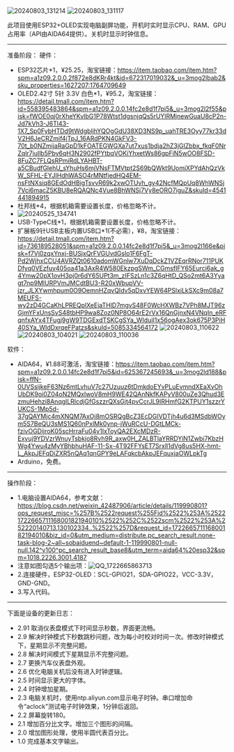![20240803_131214](https://github.com/user-attachments/assets/8ed0e75a-d947-47c5-9d72-7d17b410ce33)
![20240803_131117](https://github.com/user-attachments/assets/59e0317e-22f7-48bf-8061-88339580a26b)

此项目使用ESP32+OLED实现电脑副屏功能，开机时实时显示CPU、RAM、GPU占用率（API由AIDA64提供）。关机时显示时钟信息。

---

准备阶段：
硬件：
* ESP32芯片*1，¥25.25，淘宝链接：https://item.taobao.com/item.htm?spm=a1z09.2.0.0.2f872e8dKRr4kt&id=672317019032&_u=3mog2lbab2&sku_properties=1627207:1764709649
* OLED2.42寸 5针 3.3V 白色*1，¥95.2，淘宝链接：https://detail.tmall.com/item.htm?id=558395483864&spm=a1z09.2.0.0.14fc2e8d1f7pi5&_u=3mog2l2f55&pisk=fWOE0qj0rXheYKvlbG1P78Wtst1dgsnjqQs5rUYlRMjnewGuaU8cP2n-Jd7kVh3-J6Tl43-1X7_Sp0FybHTDd9tWdgbljhYQOgGdU38XD3NS9p_uahTRE3Oyy77kr33dV2H6JeCRZmif4jTpJ_16ARdPKN4GkFV3-70t_b0NZmijaRaGpD1kFOATEGWGXa7ut7xus1bdja2hZ3jGIZbbx_fkqF0NrZqlr7juIlb5Pby6qH3N2902fPYtbqVOKiYhxetWs86gpFjN5wOO8FSD-8FuZC7FLQsRPmiRdLYAHBT-a5CBudfGlehU_sYhuHs6mjVNsFTMVtpt2S69bQWkt9UomiXPYdAhQzVkW_SFHL-EYJIHdhWASO4rMNtfjedHQ4EM-nsFtNXsiq8GEdOdHBigTsvvR69k2xwOTUvh_gy42NcfMQpUq8WhWNSj7Vci6macZ5KBU8eRQAQNc4Vue8BhWNSj7Vy8eORO7iguZ&skuId=4541441894915
* 杜邦线*4，根据机箱需要设置长度，价格忽略不计。
* ![20240525_134741](https://github.com/user-attachments/assets/d42e2db6-4631-4cd3-a133-3de418c40525)
* USB-TypeC线*1，根据机箱需要设置长度，价格忽略不计。
* 扩展板9针USB主板内置USB口*1(不必需），¥8，淘宝链接：https://detail.tmall.com/item.htm?id=736189528051&spm=a1z09.2.0.0.14fc2e8d1f7pi5&_u=3mog2l166e&pisk=f7Vj0zqxYnxj-BUSjxQrFVGUvdGslo1F6FgT-Pd2WjhxCCU4AVRZQt0610adomWGnlw7XuDqDckZ1VZEqrRNor711PUKDfyq0VEzfuv405oa41a3AxR4W580EkzpgSWm_CGmsfIFY65Eurci6ak_g4Ymw20pX1ovH3pj0r6dY65UPt3m_zIFSzLn1c3Z6qHtD_QSo2mt6A3Yyagt7np9MlURPVmJMCdtBU3-R20xWbupVV-jzr_JLXYwmhpum0O9OemnHZqvQIdv5qDxvYEW64PSlxiLkSXc9m08a7MEUFS-wy2zD4GCaKhLPREQplXeEjaTHlD7mgvS48F0WcHXWBz7VPh8MJT96zGjmYFxUnsSvS48tbHP9wa8Zoz0NP8O64rE2rVx16QnGjnxN4VNqIn_eRFqnfxAYx4TFugj9gW9TDGExdTSKCgSYa_WIduiI1x56ogAex3ok675P3PiH40SYa_WIdDxrqeFPatzs&skuId=5085334564172
![20240803_110622](https://github.com/user-attachments/assets/d28e7ce8-9df7-4699-8028-e2415bbfaa1c)
![20240803_104021](https://github.com/user-attachments/assets/7ff3be3c-072e-4517-b07e-b9666211bda7)
![20240803_110036](https://github.com/user-attachments/assets/1e8ca6e3-dec6-4404-b3c4-4cd711d5bda0)

软件：
* AIDA64，¥1.88可激活，淘宝链接：https://item.taobao.com/item.htm?spm=a1z09.2.0.0.14fc2e8d1f7pi5&id=625367245693&_u=3mog2ld188&pisk=ffN-0UVSsijkeF63Nz6mtLvhuV7c27Uzuuz6tDmkdoEYvPLuEvmndXEaXvOhUbDK9oi0Z04oN2MQxlwoV8mH9WE42QAnNkfKAPyV800uZe3Qhud3EzmuHehzi8AnqglLRlcdjGfGszzrQXsGjt4pvCcrJL9IRHmfG2KTPUY1szzrYUKCS-1Mp5d-37gQAYMjc4mXNQM7AxOj8mOSRQgBcZ3EcDGIVDTjh4u6d3MSdbWOym5S7BeQU3sMS1Q60nPxlMk0ynp-jWuRCcU-DGtLMCk-fzivOGDijroK05scHrraFu04v1IxToyQA2EXcMDzR-Exyuj9YDVzrWnuyTsbkjo8Rvh9R_axw0H_ZALBTlaYRRDYiN1Zwbi7KbzHWg4Ywu4zMyYBhbhuHAF-11-Sx-4T92FFYsET7Srxll1dVg8us5HX-hmt-L_AkpJEFqDiZXR5nQAq1qnGPY9eLAFqkcbAkpJEFquxjaOWLpkTg
* Arduino，免费。

---

操作阶段：
* 1.电脑设置AIDA64，参考文献：https://blog.csdn.net/weixin_42487906/article/details/119990801?ops_request_misc=%257B%2522request%255Fid%2522%253A%2522172266571116800182194010%2522%252C%2522scm%2522%253A%252220140713.130102334..%2522%257D&request_id=172266571116800182194010&biz_id=0&utm_medium=distribute.pc_search_result.none-task-blog-2~all~sobaiduend~default-1-119990801-null-null.142^v100^pc_search_result_base8&utm_term=aida64%20esp32&spm=1018.2226.3001.4187
* 注意如图勾选5个输出项：![QQ_1722665863713](https://github.com/user-attachments/assets/3b617a49-8d8c-4f4e-99d4-1b8d58207af9)
* 2.连接硬件，ESP32-OLED：SCL-GPIO21，SDA-GPIO22，VCC-3.3V，GND-GND。
* 3.写入代码。

---

下面是设备的更新日志：
* 2.91 取消仪表盘模式下时间显示秒数，界面更流畅。
* 2.9 解决时钟模式下秒数跳秒问题，改为每小时校对时间一次。修改时钟模式下，星期显示不完整问题。
* 2.8 解决时间模式下星期显示不完整问题。
* 2.7 更换汽车仪表盘外观。
* 2.6 优化电脑关机后没有进入时钟逻辑。
* 2.5 时间显示更大的字体。
* 2.4 时钟增加星期。
* 2.3 电脑关机时，使用ntp.aliyun.com显示电子时钟。串口增加命令“aclock”测试电子时钟效果，1分钟后返回。
* 2.2 屏幕旋转180。
* 2.1 增加百分比文字。增加三个图形的间隔。
* 2.0 增加图形处理，使用半圆代表百分比。
* 1.0 完成基本文字输出。
